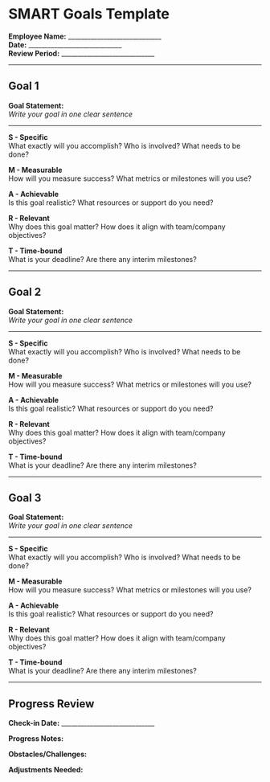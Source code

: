 # SMART Goals Template

**Employee Name:** _____________________________  
**Date:** _____________________________  
**Review Period:** _____________________________

---

## Goal 1

**Goal Statement:**  
_Write your goal in one clear sentence_

---

**S - Specific**  
What exactly will you accomplish? Who is involved? What needs to be done?

**M - Measurable**  
How will you measure success? What metrics or milestones will you use?

**A - Achievable**  
Is this goal realistic? What resources or support do you need?

**R - Relevant**  
Why does this goal matter? How does it align with team/company objectives?

**T - Time-bound**  
What is your deadline? Are there any interim milestones?

---

## Goal 2

**Goal Statement:**  
_Write your goal in one clear sentence_

---

**S - Specific**  
What exactly will you accomplish? Who is involved? What needs to be done?

**M - Measurable**  
How will you measure success? What metrics or milestones will you use?

**A - Achievable**  
Is this goal realistic? What resources or support do you need?

**R - Relevant**  
Why does this goal matter? How does it align with team/company objectives?

**T - Time-bound**  
What is your deadline? Are there any interim milestones?

---

## Goal 3

**Goal Statement:**  
_Write your goal in one clear sentence_

---

**S - Specific**  
What exactly will you accomplish? Who is involved? What needs to be done?

**M - Measurable**  
How will you measure success? What metrics or milestones will you use?

**A - Achievable**  
Is this goal realistic? What resources or support do you need?

**R - Relevant**  
Why does this goal matter? How does it align with team/company objectives?

**T - Time-bound**  
What is your deadline? Are there any interim milestones?

---

## Progress Review

**Check-in Date:** _____________________________

**Progress Notes:**

**Obstacles/Challenges:**

**Adjustments Needed:**
